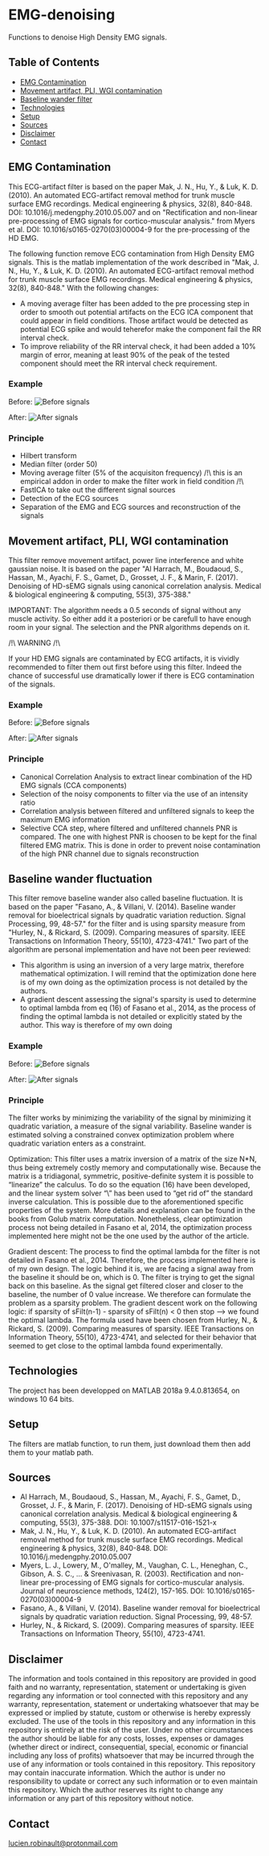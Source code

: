 # EMG-denoising
Functions to denoise High Density EMG signals.

## Table of Contents
* [EMG Contamination](#EMG-Contamination)
* [Movement artifact, PLI, WGI contamination](#Movement-artifact,-PLI,-WGI-contamination)
* [Baseline wander filter](#Baseline-wander-filter)
* [Technologies](#Technologies)
* [Setup](#Setup)
* [Sources](#Sources)
* [Disclaimer](#Disclaimer)
* [Contact](#Contact)

## EMG Contamination
This ECG-artifact filter is based on the paper Mak, J. N., Hu, Y., & Luk, K. D. (2010). An automated ECG-artifact removal method for trunk muscle surface EMG recordings. Medical engineering & physics, 32(8), 840-848. DOI: 10.1016/j.medengphy.2010.05.007 and on "Rectification and non-linear pre-processing of EMG signals for cortico-muscular analysis." from Myers et al. DOI: 10.1016/s0165-0270(03)00004-9 for the pre-processing of the HD EMG.

The following function remove ECG contamination from High Density EMG signals. This is the matlab implementation of the work described in "Mak, J. N., Hu, Y., & Luk, K. D. (2010). An automated ECG-artifact removal method for trunk muscle surface EMG recordings. Medical engineering & physics, 32(8), 840-848." With the following changes:
- A moving average filter has been added to the pre processing step in order to smooth out potential artifacts on the ECG ICA component that could appear in field conditions. Those artifact would be detected as potential ECG spike and would teherefor make the component fail the RR interval check.
- To improve reliability of the RR interval check, it had been added a 10% margin of error, meaning at least 90% of the peak of the tested component should meet the RR interval check requirement.

### Example
Before:
![Before signals](./Miscellaneous/img/rawSig.png)

After:
![After signals](./Miscellaneous/img/ecgFilt.png)

### Principle
- Hilbert transform
- Median filter (order 50)
- Moving average filter (5% of the acquisiton frequency) /!\ this is an empirical addon in order to make the filter work in field condition /!\
- FastICA to take out the different signal sources
- Detection of the ECG sources
- Separation of the EMG and ECG sources and reconstruction of the signals

## Movement artifact, PLI, WGI contamination
This filter remove movement artifact, power line interference and white gaussian noise. It is based on the paper "Al Harrach, M., Boudaoud, S., Hassan, M., Ayachi, F. S., Gamet, D., Grosset, J. F., & Marin, F. (2017). Denoising of HD-sEMG signals using canonical correlation analysis. Medical & biological engineering & computing, 55(3), 375-388."

IMPORTANT: The algorithm needs a 0.5 seconds of signal without any muscle activity. So either add it a posteriori or be carefull to have enough room in your signal. The selection and the PNR algorithms depends on it.

/!\ WARNING /!\\

If your HD EMG signals are contaminated by ECG artifacts, it is vividly recommended to filter them out first before using this filter. Indeed the chance of successful use dramatically lower if there is ECG contamination of the signals.

### Example
Before:
![Before signals](./Miscellaneous/img/ecgFilt.png)

After:
![After signals](./Miscellaneous/img/ccaFilt.png)

### Principle
- Canonical Correlation Analysis to extract linear combination of the HD EMG signals (CCA components)
- Selection of the noisy components to filter via the use of an intensity ratio
- Correlation analysis between filtered and unfiltered signals to keep the maximum EMG information
- Selective CCA step, where filtered and unfiltered channels PNR is compared. The one with highest PNR is choosen to be kept for the final filtered EMG matrix. This is done in order to prevent noise contamination of the high PNR channel due to signals reconstruction

## Baseline wander fluctuation
This filter remove baseline wander also called baseline fluctuation. It is based on the paper "Fasano, A., & Villani, V. (2014). Baseline wander removal for bioelectrical signals by quadratic variation reduction. Signal Processing, 99, 48-57." for the filter and is using sparsity measure from "Hurley, N., & Rickard, S. (2009). Comparing measures of sparsity. IEEE Transactions on Information Theory, 55(10), 4723-4741."
Two part of the algorithm are personal implementation and have not been peer reviewed:
- This algorithm is using an inversion of a very large matrix, therefore mathematical optimization. I will remind that the optimization done here is of my own doing as the optimization process is not detailed by the authors.
- A gradient descent assessing the signal's sparsity is used to determine to optimal lambda from eq (16) of Fasano et al., 2014, as the process of finding the optimal lambda is not detailed or explicitly stated by the author. This way is therefore of my own doing

### Example
Before:
![Before signals](./Miscellaneous/img/bwFilt.png)

After:
![After signals](./Miscellaneous/img/bwFiltafter.png)

### Principle
The filter works by minimizing the variability of the signal by minimizing it quadratic variation, a measure of the signal variability. Baseline wander is estimated solving a constrained convex optimization problem where quadratic variation enters as a constraint.

Optimization:
This filter uses a matrix inversion of a matrix of the size N\*N, thus being extremely costly memory and computationally wise. Because the matrix is a tridiagonal, symmetric, positive-definite system it is possible to “linearize” the calculus. To do so the equation (16) have been developed, and the linear system solver “\\” has been used to “get rid of” the standard inverse calculation. This is possible due to the aforementioned specific properties of the system. More details and explanation can be found in the books from Golub matrix computation. Nonetheless, clear optimization process not being detailed in Fasano et al, 2014, the optimization process implemented here might not be the one used by the author of the article.

Gradient descent:
The process to find the optimal lambda for the filter is not detailed in Fasano et al., 2014. Therefore, the process implemented here is of my own design. The logic behind it is, we are facing a signal away from the baseline it should be on, which is 0. The filter is trying to get the signal back on this baseline. As the signal get filtered closer and closer to the baseline, the number of 0 value increase.
We therefore can formulate the problem as a sparsity problem. The gradient descent work on the following logic: 
if sparsity of sFilt(n-1) - sparsity of sFilt(n) < 0 then stop --> we found the optimal lambda.
The formula used have been chosen from Hurley, N., & Rickard, S. (2009). Comparing measures of sparsity. IEEE Transactions on Information Theory, 55(10), 4723-4741, and selected for their behavior that seemed to get close to the optimal lambda found experimentally.

## Technologies
The project has been developped on MATLAB 2018a 9.4.0.813654, on windows 10 64 bits.

## Setup
The filters are matlab function, to run them, just download them then add them to your matlab path.

## Sources
- Al Harrach, M., Boudaoud, S., Hassan, M., Ayachi, F. S., Gamet, D., Grosset, J. F., & Marin, F. (2017). Denoising of HD-sEMG signals using canonical correlation analysis. Medical & biological engineering & computing, 55(3), 375-388. DOI: 10.1007/s11517-016-1521-x
- Mak, J. N., Hu, Y., & Luk, K. D. (2010). An automated ECG-artifact removal method for trunk muscle surface EMG recordings. Medical engineering & physics, 32(8), 840-848. DOI: 10.1016/j.medengphy.2010.05.007
- Myers, L. J., Lowery, M., O'malley, M., Vaughan, C. L., Heneghan, C., Gibson, A. S. C., ... & Sreenivasan, R. (2003). Rectification and non-linear pre-processing of EMG signals for cortico-muscular analysis. Journal of neuroscience methods, 124(2), 157-165. DOI: 10.1016/s0165-0270(03)00004-9
- Fasano, A., & Villani, V. (2014). Baseline wander removal for bioelectrical signals by quadratic variation reduction. Signal Processing, 99, 48-57.
- Hurley, N., & Rickard, S. (2009). Comparing measures of sparsity. IEEE Transactions on Information Theory, 55(10), 4723-4741.

## Disclaimer
The information and tools contained in this repository are provided in good faith and no warranty, representation, statement or undertaking is given regarding any information or tool connected with this repository and any warranty, representation, statement or undertaking whatsoever that may be expressed or implied by statute, custom or otherwise is hereby expressly excluded.
The use of the tools in this repository and any information in this repository is entirely at the risk of the user.
Under no other circumstances the author should be liable for any costs, losses, expenses or damages (whether direct or indirect, consequential, special, economic or financial including any loss of profits) whatsoever that may be incurred through the use of any information or tools contained in this repository. This repository may contain inaccurate information. Which the author is under no responsibility to update or correct any such information or to even maintain this repository. Which the author reserves its right to change any information or any part of this repository without notice.

## Contact
lucien.robinault@protonmail.com

